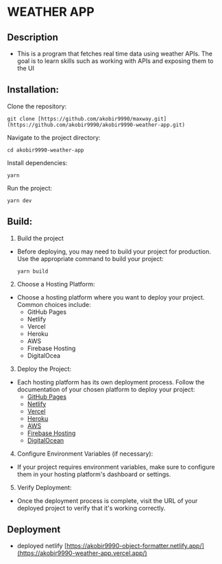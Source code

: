 # WEATHER APP


## Description
- This is a program that fetches real time data using weather APIs. The goal is to learn skills such as working with APIs and exposing them to the UI


## Installation:
Clone the repository:
```
git clone [https://github.com/akobir9990/maxway.git](https://github.com/akobir9990/akobir9990-weather-app.git)
```
Navigate to the project directory:
```
cd akobir9990-weather-app
```
Install dependencies:
```
yarn
```
Run the project:
```
yarn dev
```
## Build:
1. Build the project
 - Before deploying, you may need to build your project for production. Use the appropriate command to build your project:
    ```
    yarn build
    ```
2. Choose a Hosting Platform:
 - Choose a hosting platform where you want to deploy your project. Common choices include:
    - GitHub Pages
    - Netlify
    - Vercel
    - Heroku
    - AWS
    - Firebase Hosting
    - DigitalOcea
3. Deploy the Project:
 - Each hosting platform has its own deployment process. Follow the documentation of your chosen platform to deploy your project:
    - [GitHub Pages](https://docs.github.com/en/pages/getting-started-with-github-pages)
    - [Netlify](https://www.netlify.com/)
    - [Vercel](https://vercel.com/)
    - [Heroku](https://www.heroku.com/)
    - [AWS](https://aws.amazon.com/)
    - [Firebase Hosting](https://firebase.google.com/)
    - [DigitalOcean](https://try.digitalocean.com/cloud)
4. Configure Environment Variables (if necessary):
 - If your project requires environment variables, make sure to configure them in your hosting platform's dashboard or settings.
5. Verify Deployment:
 - Once the deployment process is complete, visit the URL of your deployed project to verify that it's working correctly.




## Deployment
- deployed netlify [https://akobir9990-object-formatter.netlify.app/](https://akobir9990-weather-app.vercel.app/)

